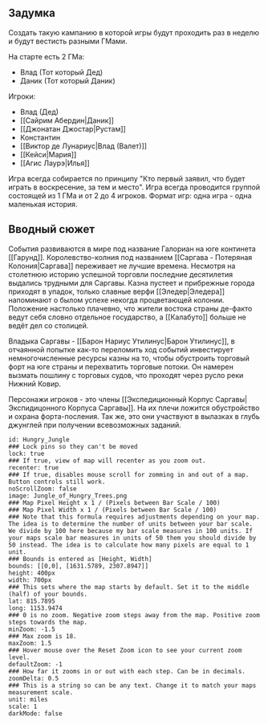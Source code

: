 
## Задумка

Создать такую кампанию в которой игры будут проходить раз в неделю и будут вестисть разными ГМами.

На старте есть 2 ГМа:
- Влад (Тот который Дед)
- Даник (Тот который Даник)

Игроки:
- Влад (Дед)
- [[Сайрим Абердин|Даник]]
- [[Джонатан Джостар|Рустам]]
- Константин
- [[Виктор де Лунариус|Влад (Валет)]]
- [[Кейси|Мария]]
- [[Агис Лаурэ|Илья]]

Игра всегда собирается по принципу "Кто первый заявил, что будет играть в воскресение, за тем и место". Игра всегда проводится группой состоящей из 1 ГМа и от 2 до 4 игроков. 
Формат игр: одна игра - одна маленькая история.

## Вводный сюжет

События развиваются в мире под название Галориан на юге континета [[Гарунд]]. Королевство-колния под названием [[Саргава - Потеряная Колония|Саргава]] переживает не лучшие времена. Несмотря на столетнюю историю успешной торговли последние десятилетия выдались трудными для Саргавы. Казна пустеет и прибрежные города приходят в упадок, только славные верфи [[Эледер|Эледера]] напоминают о былом успехе некогда процветающей колонии. Положение настолько плачевно, что жители востока страны де-факто ведут себя словно отдельное государство, а [[Калабуто]] больше не ведёт дел со столицей.

Владыка Саргавы - [[Барон Нариус Утилинус|Барон Утилинус]], в отчаянной попытке как-то переломить ход событий инвестирует немногочисленные ресурсы казны на то, чтобы обустроить торговый форт на юге страны и перехватить торговые потоки. Он намерен вызмать пошлину с торговых судов, что проходят через русло реки Нижний Ковир.

Персонажи игроков - это члены [[Экспедиционный Корпус Саргавы|Экспидицонного Корпуса Саргавы]]. На их плечи ложится обустройство и охрана форта-посления. Так же, это они участвуют в вылазках в глубь джунглей при получении всевозможных заданий.

```leaflet  
id: Hungry_Jungle  
### Lock pins so they can't be moved  
lock: true  
### If true, view of map will recenter as you zoom out.  
recenter: true  
### If true, disables mouse scroll for zomming in and out of a map. Button controls still work.  
noScrollZoom: false  
image: Jungle_of_Hungry_Trees.png  
### Map Pixel Height x 1 / (Pixels between Bar Scale / 100)  
### Map Pixel Width x 1 / (Pixels between Bar Scale / 100)  
### Note that this formula requires adjustments depending on your map. The idea is to determine the number of units between your bar scale. We divide by 100 here because my bar scale measures in 100 units. If your maps scale bar measures in units of 50 them you should divide by 50 instead. The idea is to calculate how many pixels are equal to 1 unit.  
### Bounds is entered as [Height, Width]  
bounds: [[0,0], [1631.5789, 2307.8947]]
height: 400px  
width: 700px  
### This sets where the map starts by default. Set it to the middle (half) of your bounds.  
lat: 815.7895  
long: 1153.9474 
### 0 is no zoom. Negative zoom steps away from the map. Positive zoom steps towards the map.  
minZoom: -1.5  
### Max zoom is 18.  
maxZoom: 1.5  
### Hover mouse over the Reset Zoom icon to see your current zoom level.  
defaultZoom: -1  
### How far it zooms in or out with each step. Can be in decimals.  
zoomDelta: 0.5  
### This is a string so can be any text. Change it to match your maps measurement scale.  
unit: miles  
scale: 1  
darkMode: false  
```
